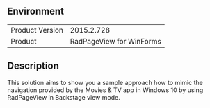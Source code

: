## Environment
<table>
	<tr>
		<td>Product Version</td>
		<td>2015.2.728</td>
	</tr>
	<tr>
		<td>Product</td>
		<td>RadPageView for WinForms</td>
	</tr>
</table>


## Description 

This solution aims to show you a sample approach how to mimic the navigation provided by the Movies & TV app in Windows 10 by using RadPageView in Backstage view mode. 
